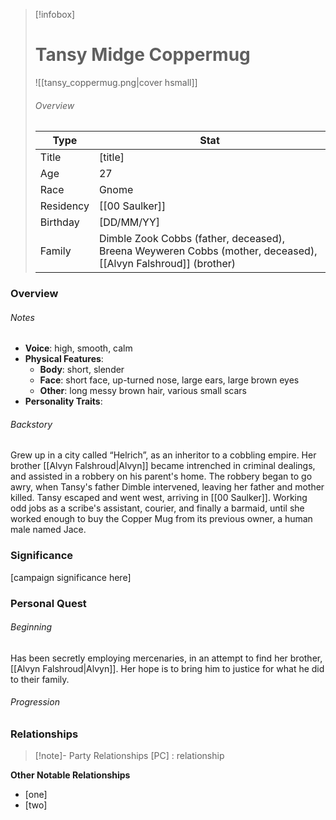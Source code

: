 > [!infobox]
> # Tansy Midge Coppermug
> ![[tansy_coppermug.png|cover hsmall]]
> ###### Overview
> | Type | Stat |
> | ---- | ---- |
> | Title | [title] |
> | Age | 27 |
> | Race | Gnome |
> | Residency | [[00 Saulker]] |
> | Birthday | [DD/MM/YY] |
> | Family | Dimble Zook Cobbs (father, deceased), Breena Weyweren Cobbs (mother, deceased), [[Alvyn Falshroud]] (brother) |

### Overview
###### Notes
- **Voice**: high, smooth, calm
- **Physical Features**:
	- **Body**: short, slender 
	- **Face**: short face, up-turned nose, large ears, large brown eyes
	- **Other**:  long messy brown hair, various small scars
- **Personality Traits**:

###### Backstory
Grew up in a city called “Helrich”, as an inheritor to a cobbling empire. Her brother [[Alvyn Falshroud|Alvyn]] became intrenched in criminal dealings, and assisted in a robbery on his parent's home. The robbery began to go awry, when Tansy's father Dimble intervened, leaving her father and mother killed. Tansy escaped and went west, arriving in [[00 Saulker]]. Working odd jobs as a scribe's assistant, courier, and finally a barmaid, until she worked enough to buy the Copper Mug from its previous owner, a human male named Jace.

### Significance
[campaign significance here]

### Personal Quest
###### Beginning
Has been secretly employing mercenaries, in an attempt to find her brother, [[Alvyn Falshroud|Alvyn]]. Her hope is to bring him to justice for what he did to their family.
###### Progression


### Relationships
> [!note]- Party Relationships
> [PC] : relationship

**Other Notable Relationships**
- [one]
- [two]
